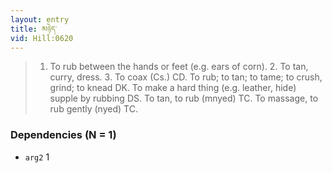 ```yaml
---
layout: entry
title: མཉེད་
vid: Hill:0620
---
```

> 1. To rub between the hands or feet (e.g. ears of corn). 2. To tan, curry, dress. 3. To coax (Cs.) CD. To rub; to tan; to tame; to crush, grind; to knead DK. To make a hard thing (e.g. leather, hide) supple by rubbing DS. To tan, to rub (mnyed) TC. To massage, to rub gently (nyed) TC.
### Dependencies (N = 1)
* `arg2` 1
